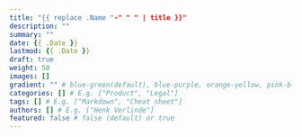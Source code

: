 ```yaml
---
title: "{{ replace .Name "-" " " | title }}"
description: ""
summary: ""
date: {{ .Date }}
lastmod: {{ .Date }}
draft: true
weight: 50
images: []
gradient: "" # blue-green(default), blue-purple, orange-yellow, pink-blue, or purple-orange (this setting is only relevant when "images: []")
categories: [] # E.g. ["Product", "Legal"]
tags: [] # E.g. ["Markdown", "Cheat sheet"]
authors: [] # E.g. ["Henk Verlinde"]
featured: false # false (default) or true
---
```

